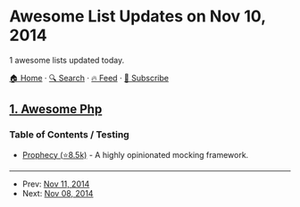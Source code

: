 # Awesome List Updates on Nov 10, 2014

1 awesome lists updated today.

[🏠 Home](/README.md) · [🔍 Search](https://test.trackawesomelist.com/search/) · [🔥 Feed](https://test.trackawesomelist.com/feed.xml) · [📮 Subscribe](https://trackawesomelist.us17.list-manage.com/subscribe?u=d2f0117aa829c83a63ec63c2f&id=36a103854c)



## [1. Awesome Php](/content/ziadoz/awesome-php/README.md)

### Table of Contents / Testing

*   [Prophecy (⭐8.5k)](https://github.com/phpspec/prophecy) - A highly opinionated mocking framework.

---

- Prev: [Nov 11, 2014](/content/2014/11/11/README.md)
- Next: [Nov 08, 2014](/content/2014/11/08/README.md)